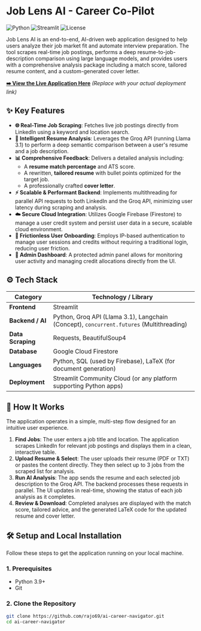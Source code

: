 # Job Lens AI - Career Co-Pilot

![Python](https://img.shields.io/badge/Python-3.9%2B-blue.svg) ![Streamlit](https://img.shields.io/badge/Streamlit-1.30%2B-red.svg) ![License](https://img.shields.io/badge/License-MIT-green.svg)

Job Lens AI is an end-to-end, AI-driven web application designed to help users analyze their job market fit and automate interview preparation. The tool scrapes real-time job postings, performs a deep resume-to-job-description comparison using large language models, and provides users with a comprehensive analysis package including a match score, tailored resume content, and a custom-generated cover letter.

**[➡️ View the Live Application Here]([http://your-live-app-link.com](https://joblensai-1.streamlit.app/))** *(Replace with your actual deployment link)*

## ✨ Key Features

*   **🌐 Real-Time Job Scraping**: Fetches live job postings directly from LinkedIn using a keyword and location search.
*   **🧠 Intelligent Resume Analysis**: Leverages the Groq API (running Llama 3.1) to perform a deep semantic comparison between a user's resume and a job description.
*   **📊 Comprehensive Feedback**: Delivers a detailed analysis including:
    *   A **resume match percentage** and ATS score.
    *   A rewritten, **tailored resume** with bullet points optimized for the target job.
    *   A professionally crafted **cover letter**.
*   **⚡ Scalable & Performant Backend**: Implements multithreading for parallel API requests to both LinkedIn and the Groq API, minimizing user latency during scraping and analysis.
*   **☁️ Secure Cloud Integration**: Utilizes Google Firebase (Firestore) to manage a user credit system and persist user data in a secure, scalable cloud environment.
*   **👤 Frictionless User Onboarding**: Employs IP-based authentication to manage user sessions and credits without requiring a traditional login, reducing user friction.
*   **👑 Admin Dashboard**: A protected admin panel allows for monitoring user activity and managing credit allocations directly from the UI.

## ⚙️ Tech Stack

| Category         | Technology / Library                                                              |
| ---------------- | --------------------------------------------------------------------------------- |
| **Frontend**     | Streamlit                                                                         |
| **Backend / AI** | Python, Groq API (Llama 3.1), Langchain (Concept), `concurrent.futures` (Multithreading) |
| **Data Scraping**| Requests, BeautifulSoup4                                                          |
| **Database**     | Google Cloud Firestore                                                            |
| **Languages**    | Python, SQL (used by Firebase), LaTeX (for document generation)                   |
| **Deployment**   | Streamlit Community Cloud (or any platform supporting Python apps)                |

## 🚀 How It Works

The application operates in a simple, multi-step flow designed for an intuitive user experience.

1.  **Find Jobs**: The user enters a job title and location. The application scrapes LinkedIn for relevant job postings and displays them in a clean, interactive table.
2.  **Upload Resume & Select**: The user uploads their resume (PDF or TXT) or pastes the content directly. They then select up to 3 jobs from the scraped list for analysis.
3.  **Run AI Analysis**: The app sends the resume and each selected job description to the Groq API. The backend processes these requests in parallel. The UI updates in real-time, showing the status of each job analysis as it completes.
4.  **Review & Download**: Completed analyses are displayed with the match score, tailored advice, and the generated LaTeX code for the updated resume and cover letter.

## 🛠️ Setup and Local Installation

Follow these steps to get the application running on your local machine.

### 1. Prerequisites

*   Python 3.9+
*   Git

### 2. Clone the Repository

```bash
git clone https://github.com/rajo69/ai-career-navigator.git
cd ai-career-navigator
